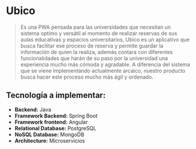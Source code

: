 # Ubico
>Es una PWA pensada para las universidades que necesitan un sistema optimo y versátil al momento de realizar reservas de sus aulas educativas y espacios universitarios, Ubico es un aplicativo que busca facilitar ese proceso de reserva y permite guardar la información de quien la realiza, además contara con diferentes funcionalidades que harán de su paso por la universidad una experiencia mucho más cómoda y agradable. A diferencia del sistema que se viene implementando  actualmente  arcaico, nuestro producto busca hacer este proceso mucho más ágil y ordenado.

## Tecnología a implementar:
+ **Backend:** Java
+ **Framework Backend:** Spring Boot
+ **Framework frontend:** Angular
+ **Relational Database:** PostgreSQL 
+ **NoSQL Database:** MongoDB
+ **Architecture:** Microservicios

